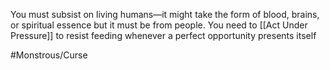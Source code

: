 You must subsist on living humans—it might take the form of blood, brains, or spiritual essence but it must be from people. You need to [[Act Under Pressure]] to resist feeding whenever a perfect opportunity presents itself

#Monstrous/Curse